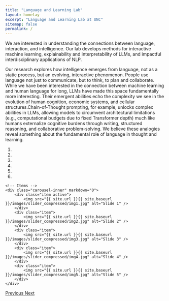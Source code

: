 ```yaml
---
title: "Language and Learning Lab"
layout: homelay
excerpt: "Language and Learning Lab at UNC"
sitemap: false
permalink: /
---
```


We are interested in understanding the connections between language, interaction, and intelligence. Our lab develops methods for interactive machine learning, explainability and interpretability of LLMs, and impactful interdisciplinary applications of NLP.

Our research explores how intelligence emerges from language, not as a static process, but an evolving, interactive phenomenon. People use language not just to communicate, but to think, to plan and collaborate. While we have been interested in the connection between machine learning and human language for long, LLMs have made this space fundamentally more interesting. Their emergent abilities echo the complexity we see in the evolution of human cognition, economic systems, and cellular structures.Chain-of-Thought prompting, for example, unlocks complex abilities in LLMs, allowing models to circumvent architectural limitations (e.g., computational budgets due to fixed Transformer depth) much like humans externalize cognitive burdens through writing, structured reasoning, and collaborative problem-solving. We believe these analogies reveal something about the fundamental role of language in thought and learning.




<div markdown="0" id="carousel" class="carousel slide" data-ride="carousel" data-interval="4000" data-pause="hover" >
    <!-- Menu -->
    <ol class="carousel-indicators">
        <li data-target="#carousel" data-slide-to="0" class="active"></li>
        <li data-target="#carousel" data-slide-to="1"></li>
        <li data-target="#carousel" data-slide-to="2"></li>
        <li data-target="#carousel" data-slide-to="3"></li>
        <li data-target="#carousel" data-slide-to="4"></li>
        <li data-target="#carousel" data-slide-to="5"></li>
    </ol>

    <!-- Items -->
    <div class="carousel-inner" markdown="0">
        <div class="item active">
            <img src="{{ site.url }}{{ site.baseurl }}/images/slider_compressed/img1.jpg" alt="Slide 1" />
        </div>
        <div class="item">
            <img src="{{ site.url }}{{ site.baseurl }}/images/slider_compressed/img2.jpg" alt="Slide 2" />
        </div>
        <div class="item">
            <img src="{{ site.url }}{{ site.baseurl }}/images/slider_compressed/img3.jpg" alt="Slide 3" />
        </div>
        <div class="item">
            <img src="{{ site.url }}{{ site.baseurl }}/images/slider_compressed/img4.jpg" alt="Slide 4" />
        </div>
        <div class="item">
            <img src="{{ site.url }}{{ site.baseurl }}/images/slider_compressed/img5.jpg" alt="Slide 5" />
        </div> 
    </div>
  <a class="left carousel-control" href="#carousel" role="button" data-slide="prev">
    <span class="glyphicon glyphicon-chevron-left" aria-hidden="true"></span>
    <span class="sr-only">Previous</span>
  </a>
  <a class="right carousel-control" href="#carousel" role="button" data-slide="next">
    <span class="glyphicon glyphicon-chevron-right" aria-hidden="true"></span>
    <span class="sr-only">Next</span>
  </a>
</div>